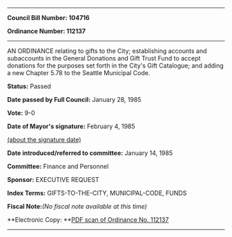 

********

**Council Bill Number: 104716**
   
**Ordinance Number: 112137**
********

 AN ORDINANCE relating to gifts to the City; establishing accounts and subaccounts in the General Donations and Gift Trust Fund to accept donations for the purposes set forth in the City's Gift Catalogue; and adding a new Chapter 5.78 to the Seattle Municipal Code.

**Status:** Passed
   
**Date passed by Full Council:** January 28, 1985
   
**Vote:** 9-0
   
**Date of Mayor's signature:** February 4, 1985
   
[(about the signature date)](/~public/approvaldate.htm)
   
   
   
**Date introduced/referred to committee:** January 14, 1985
   
**Committee:** Finance and Personnel
   
**Sponsor:** EXECUTIVE REQUEST
   
   
**Index Terms:** GIFTS-TO-THE-CITY, MUNICIPAL-CODE, FUNDS

**Fiscal Note:**_(No fiscal note available at this time)_

**Electronic Copy: **[PDF scan of Ordinance No. 112137](/~archives/Ordinances/Ord_112137.pdf)

********


